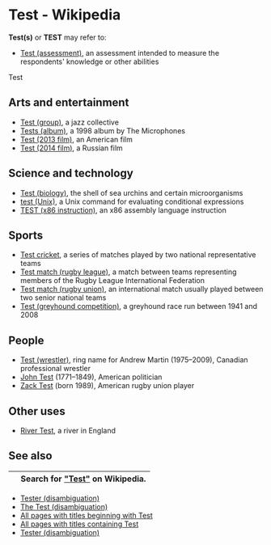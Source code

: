 # Test - Wikipedia

**Test\(s\)** or **TEST** may refer to:

* [Test \(assessment\)](https://en.wikipedia.org/wiki/Test_%28assessment%29), an assessment intended to measure the respondents' knowledge or other abilities

Test 

## Arts and entertainment

* [Test \(group\)](https://en.wikipedia.org/wiki/Test_%28group%29), a jazz collective
* [Tests \(album\)](https://en.wikipedia.org/wiki/Tests_%28album%29), a 1998 album by The Microphones
* [Test \(2013 film\)](https://en.wikipedia.org/wiki/Test_%282013_film%29), an American film
* [Test \(2014 film\)](https://en.wikipedia.org/wiki/Test_%282014_film%29), a Russian film

## Science and technology

* [Test \(biology\)](https://en.wikipedia.org/wiki/Test_%28biology%29), the shell of sea urchins and certain microorganisms
* [test \(Unix\)](https://en.wikipedia.org/wiki/Test_%28Unix%29), a Unix command for evaluating conditional expressions
* [TEST \(x86 instruction\)](https://en.wikipedia.org/wiki/TEST_%28x86_instruction%29), an x86 assembly language instruction

## Sports

* [Test cricket](https://en.wikipedia.org/wiki/Test_cricket), a series of matches played by two national representative teams
* [Test match \(rugby league\)](https://en.wikipedia.org/wiki/Test_match_%28rugby_league%29), a match between teams representing members of the Rugby League International Federation
* [Test match \(rugby union\)](https://en.wikipedia.org/wiki/Test_match_%28rugby_union%29), an international match usually played between two senior national teams
* [Test \(greyhound competition\)](https://en.wikipedia.org/wiki/Test_%28greyhound_competition%29), a greyhound race run between 1941 and 2008

## People

* [Test \(wrestler\)](https://en.wikipedia.org/wiki/Test_%28wrestler%29), ring name for Andrew Martin \(1975–2009\), Canadian professional wrestler
* [John Test](https://en.wikipedia.org/wiki/John_Test) \(1771–1849\), American politician
* [Zack Test](https://en.wikipedia.org/wiki/Zack_Test) \(born 1989\), American rugby union player

## Other uses

* [River Test](https://en.wikipedia.org/wiki/River_Test), a river in England

## See also

|  | Search for [**"Test"**](https://en.wikipedia.org/w/index.php?title=Special:Search&search=%22Test%22&ns0=1&fulltext=Search) on Wikipedia. |
| :--- | :--- |


* [Tester \(disambiguation\)](https://en.wikipedia.org/wiki/Tester_%28disambiguation%29)
* [The Test \(disambiguation\)](https://en.wikipedia.org/wiki/The_Test_%28disambiguation%29)
* [All pages with titles beginning with Test](https://en.wikipedia.org/wiki/Special:PrefixIndex/Test)
* [All pages with titles containing Test](https://en.wikipedia.org/wiki/Special:Search/intitle:%22Test%22)
* [Tester \(disambiguation\)](https://en.wikipedia.org/wiki/Tester_%28disambiguation%29)

